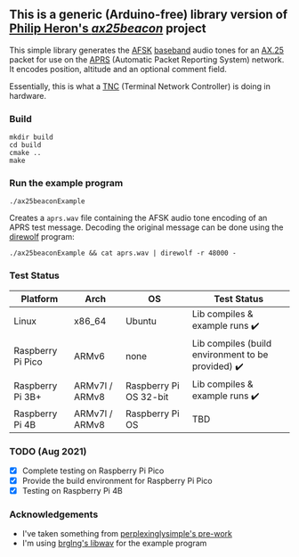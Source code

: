 ## This is a generic (Arduino-free) library version of [Philip Heron's *ax25beacon*](https://github.com/fsphil/ax25beacon) project

This simple library generates the [AFSK](https://en.wikipedia.org/wiki/Frequency-shift_keying#Audio_FSK) [baseband](https://en.wikipedia.org/wiki/Baseband)
audio tones for an [AX.25](https://en.wikipedia.org/wiki/AX.25) packet for use on the [APRS](https://en.wikipedia.org/wiki/Automatic_Packet_Reporting_System) (Automatic Packet Reporting System) network.
It encodes position, altitude and an optional comment field.

Essentially, this is what a [TNC](https://en.wikipedia.org/wiki/Terminal_node_controller) (Terminal Network Controller) is doing in hardware.

### Build
```
mkdir build
cd build
cmake ..
make
```

### Run the example program
```
./ax25beaconExample
```
Creates a `aprs.wav` file containing the AFSK audio tone encoding of an APRS test message.
Decoding the original message can be done using the [direwolf](https://github.com/wb2osz/direwolf) program:

```
./ax25beaconExample && cat aprs.wav | direwolf -r 48000 -
```

### Test Status

Platform | Arch | OS | Test Status
------------ | ------------ | ------------- | -------------
Linux | x86_64 | Ubuntu | Lib compiles & example runs :heavy_check_mark:
Raspberry Pi Pico | ARMv6 | none | Lib compiles (build environment to be provided) :heavy_check_mark:
Raspberry Pi 3B+ | ARMv7l / ARMv8 | Raspberry Pi OS 32-bit | Lib compiles & example runs :heavy_check_mark:
Raspberry Pi 4B | ARMv7l / ARMv8 | Raspberry Pi OS | TBD

### TODO (Aug 2021)

- [x] Complete testing on Raspberry Pi Pico
- [x] Provide the build environment for Raspberry Pi Pico
- [x] Testing on Raspberry Pi 4B

### Acknowledgements
- I've taken something from [perplexinglysimple's pre-work](https://github.com/perplexinglysimple/ax25beacon)
- I'm using [brglng's libwav](https://github.com/brglng/libwav) for the example program